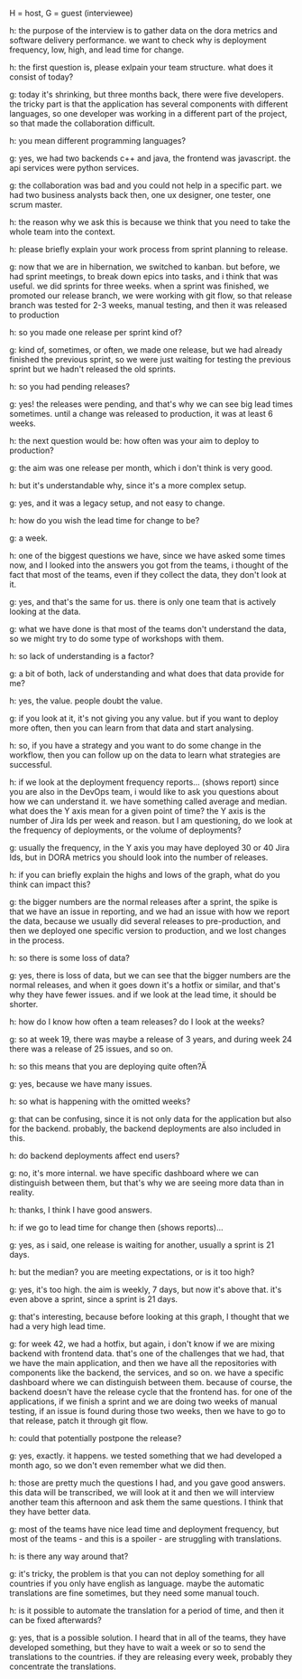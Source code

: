 H = host, G = guest (interviewee)

h: the purpose of the interview is to gather data on the dora metrics and software delivery performance. we want to check why is deployment frequency, low, high, and lead time for change.

h: the first question is, please exlpain your team structure. what does it consist of today?

g: today it's shrinking, but three months back, there were five developers. the tricky part is that the application has several components with different languages, so one developer was working in a different part of the project, so that made the collaboration difficult.

h: you mean different programming languages?

g: yes, we had two backends c++ and java, the frontend was javascript. the api services were python services.

g: the collaboration was bad and you could not help in a specific part. we had two business analysts back then, one ux designer, one tester, one scrum master.

h: the reason why we ask this is because we think that you need to take the whole team into the context.

h: please briefly explain your work process from sprint planning to release.

g: now that we are in hibernation, we switched to kanban. but before, we had sprint meetings, to break down epics into tasks, and i think that was useful. we did sprints for three weeks. when a sprint was finished, we promoted our release branch, we were working with git flow, so that release branch was tested for 2-3 weeks, manual testing, and then it was released to production

h: so you made one release per sprint kind of?

g: kind of, sometimes, or often, we made one release, but we had already finished the previous sprint, so we were just waiting for testing the previous sprint but we hadn't released the old sprints.

h: so you had pending releases?

g: yes! the releases were pending, and that's why we can see big lead times sometimes. until a change was released to production, it was at least 6 weeks.

h: the next question would be: how often was your aim to deploy to production?

g: the aim was one release per month, which i don't think is very good.

h: but it's understandable why, since it's a more complex setup.

g: yes, and it was a legacy setup, and not easy to change.

h: how do you wish the lead time for change to be?

g: a week.

h: one of the biggest questions we have, since we have asked some times now, and I looked into the answers you got from the teams, i thought of the fact that most of the teams, even if they collect the data, they don't look at it.

g: yes, and that's the same for us. there is only one team that is actively looking at the data.

g: what we have done is that most of the teams don't understand the data, so we might try to do some type of workshops with them.

h: so lack of understanding is a factor?

g: a bit of both, lack of understanding and what does that data provide for me?

h: yes, the value. people doubt the value.

g: if you look at it, it's not giving you any value. but if you want to deploy more often, then you can learn from that data and start analysing.

h: so, if you have a strategy and you want to do some change in the workflow, then you can follow up on the data to learn what strategies are successful.

h: if we look at the deployment frequency reports... (shows report) since you are also in the DevOps team, i would like to ask you questions about how we can understand it. we have something called average and median. what does the Y axis mean for a given point of time? the Y axis is the number of Jira Ids per week and reason. but I am questioning, do we look at the frequency of deployments, or the volume of deployments?

g: usually the frequency, in the Y axis you may have deployed 30 or 40 Jira Ids, but in DORA metrics you should look into the number of releases.

h: if you can briefly explain the highs and lows of the graph, what do you think can impact this?

g: the bigger numbers are the normal releases after a sprint, the spike is that we have an issue in reporting, and we had an issue with how we report the data, because we usually did several releases to pre-production, and then we deployed one specific version to production, and we lost changes in the process.

h: so there is some loss of data?

g: yes, there is loss of data, but we can see that the bigger numbers are the normal releases, and when it goes down it's a hotfix or similar, and that's why they have fewer issues. and if we look at the lead time, it should be shorter.

h: how do I know how often a team releases? do I look at the weeks?

g: so at week 19, there was maybe a release of 3 years, and during week 24 there was a release of 25 issues, and so on.

h: so this means that you are deploying quite often?Ä

g: yes, because we have many issues.

h: so what is happening with the omitted weeks?

g: that can be confusing, since it is not only data for the application but also for the backend. probably, the backend deployments are also included in this.

h: do backend deployments affect end users?

g: no, it's more internal. we have specific dashboard where we can distinguish between them, but that's why we are seeing more data than in reality.

h: thanks, I think I have good answers.

h: if we go to lead time for change then (shows reports)...

g: yes, as i said, one release is waiting for another, usually a sprint is 21 days.

h: but the median? you are meeting expectations, or is it too high?

g: yes, it's too high. the aim is weekly, 7 days, but now it's above that. it's even above a sprint, since a sprint is 21 days.

g: that's interesting, because before looking at this graph, I thought that we had a very high lead time.

g: for week 42, we had a hotfix, but again, i don't know if we are mixing backend with frontend data. that's one of the challenges that we had, that we have the main application, and then we have all the repositories with components like the backend, the services, and so on. we have a specific dashboard where we can distinguish between them. because of course, the backend doesn't have the release cycle that the frontend has. for one of the applications, if we finish a sprint and we are doing two weeks of manual testing, if an issue is found during those two weeks, then we have to go to that release, patch it through git flow.

h: could that potentially postpone the release?

g: yes, exactly. it happens. we tested something that we had developed a month ago, so we don't even remember what we did then.

h: those are pretty much the questions I had, and you gave good answers. this data will be transcribed, we will look at it and then we will interview another team this afternoon and ask them the same questions. I think that they have better data.

g: most of the teams have nice lead time and deployment frequency, but most of the teams - and this is a spoiler - are struggling with translations.

h: is there any way around that?

g: it's tricky, the problem is that you can not deploy something for all countries if you only have english as language. maybe the automatic translations are fine sometimes, but they need some manual touch.

h: is it possible to automate the translation for a period of time, and then it can be fixed afterwards?

g: yes, that is a possible solution. I heard that in all of the teams, they have developed something, but they have to wait a week or so to send the translations to the countries. if they are releasing every week, probably they concentrate the translations.
